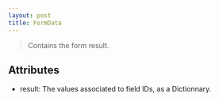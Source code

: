 ```yaml
---
layout: post
title: FormData
---
```


> Contains the form result.

Attributes
----------

- result: The values associated to field IDs, as a Dictionnary.
